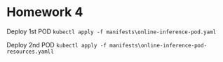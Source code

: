 # Homework 4

Deploy 1st POD
```kubectl apply -f manifests\online-inference-pod.yaml```

Deploy 2nd POD
```kubectl apply -f manifests\online-inference-pod-resources.yamll```



